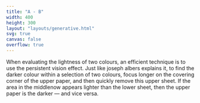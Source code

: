 ```yaml
---
title: "A - B"
width: 400
height: 300
layout: "layouts/generative.html"
svg: true
canvas: false
overflow: true
---
```



When evaluating the lightness of two colours, an efficient technique is to use the persistent vision effect.
Just like joseph albers explains it, to find the darker colour within a selection of two colours, focus longer on the covering corner of the upper paper, and then quickly remove this upper sheet. If the area in the middlenow appears lighter than the lower sheet, then the upper paper is the darker &mdash; and vice versa.
